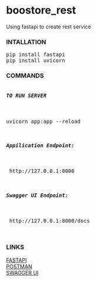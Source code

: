 # boostore_rest
Using fastapi to create rest service

<h3>INTALLATION</h3>
<pre>
pip install fastapi
pip install uvicorn
</pre>

<h3>COMMANDS</h3>
<pre>
<h5>TO RUN SERVER</h5>
<p>uvicorn app:app --reload</p>
<h5>Appilication Endpoint: </h5>
<p> http://127.0.0.1:8000</p>
<h5>Swagger UI Endpoint: </h5>
<p> http://127.0.0.1:8000/docs</p>
</pre>

<h3>LINKS</h3>
<a href="https://fastapi.tiangolo.com/" target="_blank">FASTAPI</a><br />
<a href="https://www.postman.com/" target="_blank">POSTMAN</a><br />
<a href="https://swagger.io/tools/swagger-ui/" target="_blank">SWAGGER UI</a><br />
